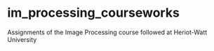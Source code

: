 # im_processing_courseworks
Assignments of the Image Processing course followed at Heriot-Watt University
